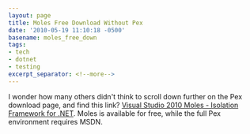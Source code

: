 ```yaml
---
layout: page
title: Moles Free Download Without Pex
date: '2010-05-19 11:10:18 -0500'
basename: moles_free_down
tags:
- tech
- dotnet
- testing
excerpt_separator: <!--more-->
---
```


I wonder how many others didn't think to scroll down further on the Pex download
page, and find this link? <a
href="http://visualstudiogallery.msdn.microsoft.com/en-us/b3b41648-1c21-471f-a2b0-f76d8fb932ee">Visual
Studio 2010 Moles - Isolation Framework for .NET</a>. Moles is available for
free, while the full Pex environment requires MSDN.
